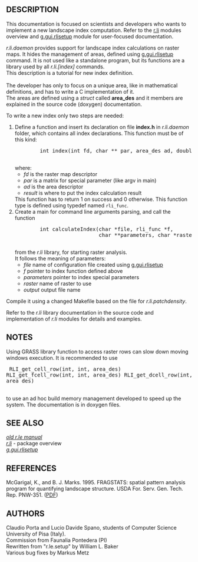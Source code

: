 <!-- meta page description: Support for landscape index calculations on raster -->
<h2>DESCRIPTION</h2>

This documentation is focused on scientists and developers who wants to
implement a new landscape index computation. Refer to the
<a href="r.li.html">r.li</a> modules overview and
<a href="g.gui.rlisetup.html">g.gui.rlisetup</a> module for user-focused
documentation.

<p>
<!--
TODO: make this clear and rename daemon to library since it is library and not a daemon
TODO: here can be just a really short intro and instructions how to get doxygen doc
-->
<em>r.li.daemon</em> provides support for landscape index calculations on raster
maps. It hides the management of areas, defined using <a href="g.gui.rlisetup.html">g.gui.rlisetup</a>
command. It is not used like a standalone program, but its functions are
a library used by all <em>r.li.[index]</em> commands.<br>
This description is a tutorial for new index definition. <br><br>
The developer has only to focus on a unique area, like in mathematical definitions, and
has to write a C implementation of it.<br>
The areas are defined using a <em>struct</em> called <b>area_des</b> and it members are
explained in the source code (doxygen) documentation.
<p>
To write a new index only two steps are needed:
<ol>
    <li>
    Define a function and insert its declaration on file <b>index.h</b> in <em>r.li.daemon</em>
    folder, which contains all index declarations. This function must be of this kind:
    <div class="code"><pre>
        int index(int fd, char ** par, area_des ad, double * result)
    </pre></div>
    where: <ul>
            <li><i>fd</i> is the raster map descriptor</li>
            <li><i>par</i> is a matrix for special parameter (like argv in main)</li>
            <li><i>ad</i> is the area descriptor</li>
            <li><i>result</i> is where to put the index calculation result</li>
        </ul>
    This function has to return 1 on success and 0 otherwise.
    This function type is defined using typedef named <code>rli_func</code>.</li>
    <li>
    Create a main for command line arguments parsing, and call the function
    <div class="code"><pre>
        int calculateIndex(char *file, rli_func *f,
                           char **parameters, char *raster, char *output);
    </pre></div>
    from the <i>r.li</i> library, for starting raster analysis.<br>
    It follows the meaning of parameters:
    <ul>
     <li><i>file</i> name of configuration file created using <a href="g.gui.rlisetup.html">g.gui.rlisetup</a></li>
     <li><i>f</i> pointer to index function defined above</li>
     <li><i>parameters</i> pointer to index special parameters</li>
     <li><i>raster</i> name of raster to use</li>
     <li><i>output</i> output file name</li>
    </ul></li>
</ol>
Compile it using a changed Makefile based on the file for <em>r.li.patchdensity</em>.

<p>
Refer to the <i>r.li</i> library documentation in the source code and
implementation of <i>r.li</i> modules for details and examples.

<h2>NOTES</h2>

Using GRASS library function to access raster rows can slow down moving windows
execution. It is recommended to use
<br><div class="code"><pre>
RLI_get_cell_row(int, int, area_des)
RLI_get_fcell_row(int, int, area_des)
RLI_get_dcell_row(int, int, area_des)
</pre></div><br>
to use an ad hoc build memory management developed to speed up the system.
The documentation is in doxygen files.

<h2>SEE ALSO</h2>

<em><a href="https://grass.osgeo.org/gdp/landscape/r_le_manual5.pdf">old r.le manual</a></em><br>
<em><a href="r.li.html">r.li</a></em> - package overview <br>
<em><a href="g.gui.rlisetup.html">g.gui.rlisetup</a></em>

<h2>REFERENCES</h2>

McGarigal, K., and B. J. Marks. 1995. FRAGSTATS: spatial pattern
analysis program for quantifying landscape structure. USDA For. Serv.
Gen. Tech. Rep. PNW-351. (<a href="https://doi.org/10.2737/PNW-GTR-351">PDF</a>)

<h2>AUTHORS</h2>

Claudio Porta and Lucio Davide Spano, students of Computer Science
University of Pisa (Italy).<br>
Commission from Faunalia Pontedera (PI)<br>
Rewritten from "r.le.setup" by William L. Baker<br>
Various bug fixes by Markus Metz
